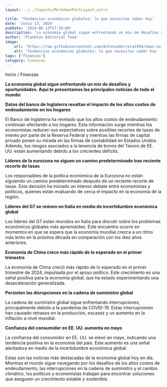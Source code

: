```yaml
---
layout: ../../layouts/MarkdownPostLayout.astro

title: 'Tendencias económicas globales: lo que necesitas saber hoy'
date: 'Junio 13, 2024'
pubDate: '2024-06-13T17:10:00'
description: 'La economía global sigue enfrentando un mix de desafíos y oportunidades.'
author: 'Plankton Editorial Team'
image:
    url: 'https://raw.githubusercontent.com/AntonioHerrera1994/news-astro/master/src/assets/finanzas/tendencias.webp'
    alt: 'Tendencias económicas globales: lo que necesitas saber hoy'
tags: ["finanzas"]
category: Finanzas
---
```


<style>
    ul{
        font-family: 'Helvetica', sans-serif;
    }
    li{
        margin-left: 22px
    }
</style>

<span><a href="/" style="text-decoration:none;color:#0F1416">Inicio</a> / <a href="/finanzas" style="text-decoration:none;color:#0F1416">Finanzas</a></span>


<p style="font-weight: bold;">La economía global sigue enfrentando un mix de desafíos y oportunidades. Aquí te presentamos las principales noticias de todo el mundo:</p>

**Datos del banco de Inglaterra resaltan el impacto de los altos costos de endeudamiento en los hogares**

El Banco de Inglaterra ha revelado que los altos costos de endeudamiento continúan afectando a los hogares. Esta información surge mientras los economistas reducen sus expectativas sobre posibles recortes de tasas de interés por parte de la Reserva Federal y mientras las firmas de capital privado ponen su mirada en las firmas de contabilidad en Estados Unidos. Además, los riesgos asociados a la tenencia de bonos del Tesoro de EE. UU. están aumentando debido a los crecientes déficits.

**Líderes de la eurozona no siguen un camino predeterminado tras reciente recorte de tasas**

Los responsables de la política económica de la Eurozona no están siguiendo un camino predeterminado después de un reciente recorte de tasas. Esta decisión ha iniciado un intenso debate entre economistas y políticos, quienes están evaluando de cerca el impacto en la economía de la región.

**Líderes del G7 se reúnen en Italia en medio de incertidumbre económica global**

Los líderes del G7 están reunidos en Italia para discutir sobre los problemas económicos globales más apremiantes. Este encuentro ocurre en momentos en que se espera que la economía mundial crezca a un ritmo más lento en la próxima década en comparación con los diez años anteriores.

**Economía de China crece más rápido de lo esperado en el primer trimestre**

La economía de China creció más rápido de lo esperado en el primer trimestre de 2024, impulsada por el apoyo político. Este crecimiento es una señal positiva para la economía global, que ha estado experimentando una desaceleración generalizada.

**Persisten las disrupciones en la cadena de suministro global**

La cadena de suministro global sigue enfrentando interrupciones, principalmente debido a la pandemia de COVID-19. Estas interrupciones han causado retrasos en la producción, escasez y un aumento en la inflación a nivel mundial.

**Confianza del consumidor en EE. UU. aumenta en mayo**

La confianza del consumidor en EE. UU. se elevó en mayo, indicando una tendencia positiva en la economía del país. Este aumento es una señal alentadora en medio de la incertidumbre económica global.

Estas son las noticias más destacadas de la economía global hoy en día. Mientras el mundo sigue navegando por los desafíos de los altos costos de endeudamiento, las interrupciones en la cadena de suministro y el cambio climático, los políticos y economistas trabajan para encontrar soluciones que aseguren un crecimiento estable y sostenible.

